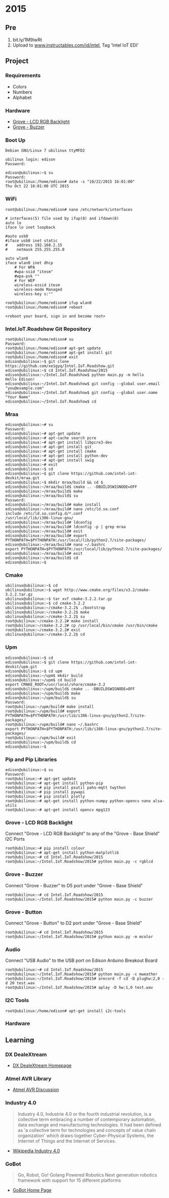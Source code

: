 2015
==

## Pre

1. bit.ly/1M9iwRt
2. Upload to www.instructables.com/id/intel, Tag 'Intel IoT EDI'

## Project

### Requirements

- Colors
- Numbers
- Alphabet

### Hardware

- [Grove - LCD RGB Backlight](http://www.seeedstudio.com/wiki/Grove_-_LCD_RGB_Backlight)
- [Grove - Buzzer](http://www.seeedstudio.com/wiki/Grove_-_Buzzer)

### Boot Up

    Debian GNU/Linux 7 ubilinux ttyMFD2

    ubilinux login: edison
    Password:
    
    edison@ubilinux:~$ su
    Password:
    root@ubilinux:/home/edison# date -s "10/22/2015 16:01:00"
    Thu Oct 22 16:01:00 UTC 2015

### WiFi

    root@ubilinux:/home/edison# nano /etc/network/interfaces
    
    # interfaces(5) file used by ifup(8) and ifdown(8)
    auto lo
    iface lo inet loopback

    #auto usb0
    #iface usb0 inet static
    #    address 192.168.2.15
    #    netmask 255.255.255.0
    
    auto wlan0
    iface wlan0 inet dhcp
        # For WPA
        #wpa-ssid "itesm"
        #wpa-psk ""
        # For WEP
        wireless-essid itesm
        wireless-mode Managed
        wireless-key s:""
    
    root@ubilinux:/home/edison# ifup wlan0
    root@ubilinux:/home/edison# reboot

    <reboot your board, sign in and become root>

### Intel.IoT.Roadshow Git Repository

    root@ubilinux:/home/edison# su
    Password: 
    root@ubilinux:/home/edison# apt-get update
    root@ubilinux:/home/edison# apt-get install git
    root@ubilinux:/home/edison# exit
    edison@ubilinux:~$ git clone https://github.com/xe1gyq/Intel.IoT.Roadshow.git
    edison@ubilinux:~$ cd Intel.IoT.Roadshow/2015
    edison@ubilinux:~/Intel.IoT.Roadshow$ python main.py -m hello
    Hello Edison!
    edison@ubilinux:~/Intel.IoT.Roadshow$ git config --global user.email "you@example.com"
    edison@ubilinux:~/Intel.IoT.Roadshow$ git config --global user.name "Your Name"
    edison@ubilinux:~/Intel.IoT.Roadshow$ cd
    
### Mraa
    
    edison@ubilinux:~# su
    Password: 
    edison@ubilinux:~# apt-get update
    edison@ubilinux:~# apt-cache search pcre
    edison@ubilinux:~# apt-get install libpcre3-dev
    edison@ubilinux:~# apt-get install git
    edison@ubilinux:~# apt-get install cmake
    edison@ubilinux:~# apt-get install python-dev
    edison@ubilinux:~# apt-get install swig
    edison@ubilinux:~# exit
    edison@ubilinux:~$ cd
    edison@ubilinux:~$ git clone https://github.com/intel-iot-devkit/mraa.git
    edison@ubilinux:~$ mkdir mraa/build && cd $_
    edison@ubilinux:~/mraa/build$ cmake .. -DBUILDSWIGNODE=OFF
    edison@ubilinux:~/mraa/build$ make
    edison@ubilinux:~/mraa/build$ su
    Password: 
    edison@ubilinux:~/mraa/build# make install
    edison@ubilinux:~/mraa/build# nano /etc/ld.so.conf
    include /etc/ld.so.config.d/*.conf
    /usr/local/lib/i386-linux-gnu/
    edison@ubilinux:~/mraa/build# ldconfig
    edison@ubilinux:~/mraa/build# ldconfig -p | grep mraa
    edison@ubilinux:~/mraa/build# exit
    edison@ubilinux:~/mraa/build# export PYTHONPATH=$PYTHONPATH:/usr/local/lib/python2.7/site-packages/
    edison@ubilinux:~/mraa/build# nano ~/.bashrc
    export PYTHONPATH=$PYTHONPATH:/usr/local/lib/python2.7/site-packages/
    edison@ubilinux:~/mraa/build# exit
    edison@ubilinux:~/mraa/build$ cd
    edison@ubilinux:~$ 

### Cmake

    ubilinux@ubilinux:~$ cd
    ubilinux@ubilinux:~$ wget http://www.cmake.org/files/v3.2/cmake-3.2.2.tar.gz
    ubilinux@ubilinux:~$ tar xvf cmake-3.2.2.tar.gz
    ubilinux@ubilinux:~$ cd cmake-3.2.2
    ubilinux@ubilinux:~/cmake-3.2.2$ ./bootstrap
    ubilinux@ubilinux:~/cmake-3.2.2$ make
    ubilinux@ubilinux:~/cmake-3.2.2$ su
    root@ubilinux:~/cmake-3.2.2# make install
    root@ubilinux:~/cmake-3.2.2# cp /usr/local/bin/cmake /usr/bin/cmake
    root@ubilinux:~/cmake-3.2.2# exit 
    ubilinux@ubilinux:~/cmake-3.2.2$ cd

### Upm

    edison@ubilinux:~$ cd
    edison@ubilinux:~$ git clone https://github.com/intel-iot-devkit/upm.git
    edison@ubilinux:~$ cd upm
    edison@ubilinux:~/upm$ mkdir build
    edison@ubilinux:~/upm$ cd build
    export CMAKE_ROOT=/usr/local/share/cmake-3.2
    edison@ubilinux:~/upm/build$ cmake .. -DBUILDSWIGNODE=OFF
    edison@ubilinux:~/upm/build$ make
    edison@ubilinux:~/upm/build$ su
    Password: 
    root@ubilinux:~/upm/build# make install
    root@ubilinux:~/upm/build# export PYTHONPATH=$PYTHONPATH:/usr/lib/i386-linux-gnu/python2.7/site-packages/
    root@ubilinux:~/upm/build# nano ~/.bashrc
    export PYTHONPATH=$PYTHONPATH:/usr/lib/i386-linux-gnu/python2.7/site-packages/
    root@ubilinux:~/upm/build# exit
    edison@ubilinux:~/upm/build$ cd 
    edison@ubilinux:~$ 

### Pip and Pip Libraries

    edison@ubilinux:~$ su
    Password:
    root@ubilinux:~# apt-get update
    root@ubilinux:~# apt-get install python-pip
    root@ubilinux:~# pip install psutil paho-mqtt twython
    root@ubilinux:~# pip install pywapi
    root@ubilinux:~# pip install plotly
    root@ubilinux:~# apt-get install python-numpy python-opencv nano alsa-utils
    root@ubilinux:~# apt-get install opencv mpg123

### Grove - LCD RGB Backlight

Connect "Grove - LCD RGB Backlight" to any of the "Grove - Base Shield" I2C Ports

    root@ubilinux:~# pip install colour
    root@ubilinux:~# apt-get install python-matplotlib
    root@ubilinux:~# cd Intel.IoT.Roadshow/2015 
    root@ubilinux:~/Intel.IoT.Roadshow/2015# python main.py -c rgblcd 

### Grove - Buzzer

Connect "Grove - Buzzer" to D5 port under "Grove - Base Shield"

    root@ubilinux:~# cd Intel.IoT.Roadshow/2015
    root@ubilinux:~/Intel.IoT.Roadshow/2015# python main.py -c buzzer

### Grove - Button

Connect "Grove - Button" to D2 port under "Grove - Base Shield"

    root@ubilinux:~# cd Intel.IoT.Roadshow/2015
    root@ubilinux:~/Intel.IoT.Roadshow/2015# python main.py -m mcolor

### Audio

Connect "USB Audio" to the USB port on Edison Arduino Breakout Board

    root@ubilinux:~# cd Intel.IoT.Roadshow/2015
    root@ubilinux:~/Intel.IoT.Roadshow/2015# python main.py -c mweather
    root@ubilinux:~/Intel.IoT.Roadshow/2015# arecord -f cd -D plughw:2,0 -d 20 test.wav
    root@ubilinux:~/Intel.IoT.Roadshow/2015# aplay -D hw:1,0 test.wav

### I2C Tools

    root@ubilinux:/home/edison# apt-get install i2c-tools

### Hardware


## Learning

### DX DealeXtream

- [DX DealeXtream Homepage](http://www.dx.com/)

### Atmel AVR Library

- [Atmel AVR Discussion](https://communities.intel.com/message/222309)

### Industry 4.0

> Industry 4.0, Industrie 4.0 or the fourth industrial revolution, is a collective term embracing a number of contemporary automation, data exchange and manufacturing technologies. It had been defined as 'a collective term for technologies and concepts of value chain organization' which draws together Cyber-Physical Systems, the Internet of Things and the Internet of Services.

- [Wikipedia Industry 4.0](https://en.wikipedia.org/wiki/Industry_4.0)

### GoBot

> Go, Robot, Go! Golang Powered Robotics
> Next generation robotics framework with support for 15 different platforms

- [GoBot Home Page](http://gobot.io/)
